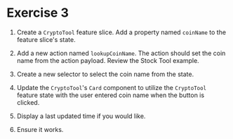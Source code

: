 # Exercise 3

1. Create a `CryptoTool` feature slice. Add a property named `coinName` to the feature slice's state.

2. Add a new action named `lookupCoinName`. The action should set the coin name from the action payload. Review the Stock Tool example.

3. Create a new selector to select the coin name from the state.

4. Update the `CryptoTool`'s `Card` component to utilize the `CryptoTool` feature state with the user entered coin name when the button is clicked.

5. Display a last updated time if you would like.

6. Ensure it works.